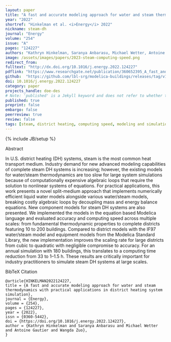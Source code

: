 ```yaml
---
layout: paper
title: "A fast and accurate modeling approach for water and steam thermodynamics with practical applications in district heating system simulation"
year: "2022"
shortref: "Hinkelman et al. <i>Energy</i> 2022"
nickname: steam-dh
journal: "Energy"
volume: "254"
issue: "A"
pages: "124227"
authors: "Kathryn Hinkelman, Saranya Anbarasu, Michael Wetter, Antoine Gautier, Wangda Zuo"
image: /assets/images/papers/2023-steam-computing-speed.png
redirect_from: 
fulltext: "http://dx.doi.org/10.1016/j.energy.2022.124227"
pdflink: "https://www.researchgate.net/publication/360652395_A_fast_and_accurate_modeling_approach_for_water_and_steam_thermodynamics_with_practical_applications_in_district_heating_system_simulation"
github:  "https://github.com/lbl-srg/modelica-buildings/releases/tag/v10.0.0"
doi: 10.1016/j.energy.2022.124227
category: paper
projects_handle: doe-des
# Note: 'published' is a Jekyll keyword and does not refer to whether the paper is published, but rather to whether this Markdown should be part of the rendered site.
published: true
preprint: false
embargo: false	
peerreview: true
review: false
tags: [steam, district heating, computing speed, modeling and simulation, modelica]
---
```

{% include JB/setup %}

<div class="bigspacer"></div>
<div class="head">Abstract</div>
<div class="spacer"></div>

In U.S. district heating (DH) systems, steam is the most common heat transport medium. 
Industry demand for new advanced modeling capabilities of complete steam DH systems is 
increasing; however, the existing models for water/steam thermodynamics are too slow for 
large system simulations because of computationally expensive algebraic loops that require 
the solution to nonlinear systems of equations. For practical applications, this work 
presents a novel split-medium approach that implements numerically efficient liquid water 
models alongside various water/steam models, breaking costly algebraic loops by decoupling 
mass and energy balance equations. New component models for steam DH systems are also 
presented. We implemented the models in the equation based Modelica language and evaluated 
accuracy and computing speed across multiple scales: from fundamental thermodynamic 
properties to complete districts featuring 10 to 200 buildings. Compared to district models 
with the IF97 water/steam model and equipment models from the Modelica Standard Library, the 
new implementation improves the scaling rate for large districts from cubic to quadratic 
with negligible compromise to accuracy. For an annual simulation with 180 buildings, this 
translates to a computing time reduction from 33 to 1–1.5 h. These results are critically 
important for industry practitioners to simulate steam DH systems at large scales.

<div class="bigspacer"></div>
<div class="head">BibTeX Citation</div>
<div class="spacer"></div>

```
@article{HINKELMAN2022124227,
title = {A fast and accurate modeling approach for water and steam thermodynamics with practical applications in district heating system simulation},
journal = {Energy},
volume = {254},
pages = {124227},
year = {2022},
issn = {0360-5442},
doi = {https://doi.org/10.1016/j.energy.2022.124227},
author = {Kathryn Hinkelman and Saranya Anbarasu and Michael Wetter and Antoine Gautier and Wangda Zuo},
}
```
